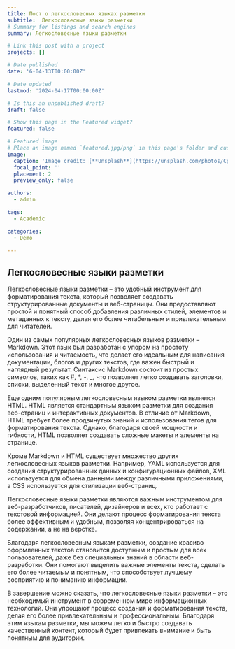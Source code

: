 ```yaml
---
title: Пост о легкословесных языках разметки
subtitle:  Легкословесные языки разметки
# Summary for listings and search engines
summary: Легкословесные языки разметки

# Link this post with a project
projects: []

# Date published
date: '6-04-13T00:00:00Z'

# Date updated
lastmod: '2024-04-17T00:00:00Z'

# Is this an unpublished draft?
draft: false

# Show this page in the Featured widget?
featured: false

# Featured image
# Place an image named `featured.jpg/png` in this page's folder and customize its options here.
image:
  caption: 'Image credit: [**Unsplash**](https://unsplash.com/photos/CpkOjOcXdUY)'
  focal_point: ''
  placement: 2
  preview_only: false

authors:
  - admin

tags:
  - Academic

categories:
  - Demo

---
```


## Легкословесные языки разметки

Легкословесные языки разметки – это удобный инструмент для форматирования текста, который позволяет создавать структурированные документы и веб-страницы. Они предоставляют простой и понятный способ добавления различных стилей, элементов и метаданных к тексту, делая его более читабельным и привлекательным для читателей.

Один из самых популярных легкословесных языков разметки – Markdown. Этот язык был разработан с упором на простоту использования и читаемость, что делает его идеальным для написания документации, блогов и других текстов, где важен быстрый и наглядный результат. Синтаксис Markdown состоит из простых символов, таких как #, *, -, _, что позволяет легко создавать заголовки, списки, выделенный текст и многое другое.

Еще одним популярным легкословесным языком разметки является HTML. HTML является стандартным языком разметки для создания веб-страниц и интерактивных документов. В отличие от Markdown, HTML требует более продвинутых знаний и использования тегов для форматирования текста. Однако, благодаря своей мощности и гибкости, HTML позволяет создавать сложные макеты и элементы на странице.

Кроме Markdown и HTML существует множество других легкословесных языков разметки. Например, YAML используется для создания структурированных данных и конфигурационных файлов, XML используется для обмена данными между различными приложениями, а CSS используется для стилизации веб-страниц.

Легкословесные языки разметки являются важным инструментом для веб-разработчиков, писателей, дизайнеров и всех, кто работает с текстовой информацией. Они делают процесс форматирования текста более эффективным и удобным, позволяя концентрироваться на содержании, а не на верстке.

Благодаря легкословесным языкам разметки, создание красиво оформленных текстов становится доступным и простым для всех пользователей, даже без специальных знаний в области веб-разработки. Они помогают выделить важные элементы текста, сделать его более читаемым и понятным, что способствует лучшему восприятию и пониманию информации.

В завершение можно сказать, что легкословесные языки разметки – это необходимый инструмент в современном мире информационных технологий. Они упрощают процесс создания и форматирования текста, делая его более привлекательным и профессиональным. Благодаря этим языкам разметки, мы можем легко и быстро создавать качественный контент, который будет привлекать внимание и быть понятным для аудитории.
